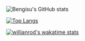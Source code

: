 
![Bengisu's GitHub stats](https://github-readme-stats.vercel.app/api?username=bengisu-sahin&show_icons=true&theme=dracula)

[![Top Langs](https://github-readme-stats.vercel.app/api/top-langs/?username=bengisu-sahin&layout=compact)](https://github.com/bengisu-sahin/github-readme-stats)

[![willianrod's wakatime stats](https://github-readme-stats.vercel.app/api/wakatime?username=bengisu-sahin)](https://github.com/bengisu-sahin/github-readme-stats)
